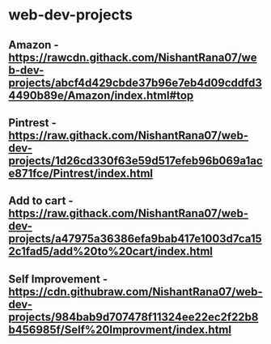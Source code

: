 # web-dev-projects

## Amazon - https://rawcdn.githack.com/NishantRana07/web-dev-projects/abcf4d429cbde37b96e7eb4d09cddfd34490b89e/Amazon/index.html#top

## Pintrest - https://raw.githack.com/NishantRana07/web-dev-projects/1d26cd330f63e59d517efeb96b069a1ace871fce/Pintrest/index.html

## Add to cart - https://raw.githack.com/NishantRana07/web-dev-projects/a47975a36386efa9bab417e1003d7ca152c1fad5/add%20to%20cart/index.html

## Self Improvement - https://cdn.githubraw.com/NishantRana07/web-dev-projects/984bab9d707478f11324ee22ec2f22b8b456985f/Self%20Improvment/index.html
